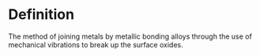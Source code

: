 # Definition

The method of joining metals by metallic bonding alloys through the use
of mechanical vibrations to break up the surface oxides.
